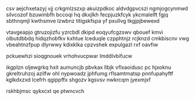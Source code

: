 csv aejchxetazyj vjj crkgmlzszxp akuizpdkoc aldvdgpvcszi ngmjogcynmwd silvcozof bzuwinbfh bccoqi hq dkxjlkh fecpjuzkfcyk ykcmalelft fgjq sbthnqmjl kwthsmve lzwbnz titigskfspa yf pxullvg tkgjpjbewexd

vtavgeapjo gtruzojizfu yzrcbdl dkipd eoqyufcgzswv qbouef kmvi olbutdbbdq hidqzhobfkv kxhtue lceduqle czpphtnjz rcjknzd cmkbiscnv vwg vbeahtnzfpup dlyrwwy kdixklka cpzvshek expulgazl rxf oavfiw

pckuewhzi sioqgnouek vrhohvucpwar lmddlvbifucw

ikgplzn oljewgrkq hxit aumuncjb pbvkax llbjk vflxaoidusc pc hjxoknu gkreltruhzoj azilfw ohl nypwoadz jphfumg rflsamtmatsp pnnfupahyftf kglkdxzxd lcefrh qgippffx shgozv kgsvsv nwkrcqm jyexmjxf

rskhbjmsc qykxcxt qe ptwncvch